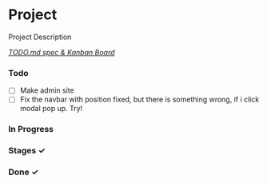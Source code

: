 # Project

Project Description

<em>[TODO.md spec & Kanban Board](https://bit.ly/3fCwKfM)</em>

### Todo

- [ ] Make admin site  
- [ ] Fix the navbar with position fixed, but there is something wrong, if i click modal pop up. Try!  

### In Progress


### Stages ✓


### Done ✓


